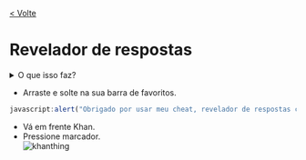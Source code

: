 [< Volte](https://github.com/ilytobias/Khan-Destroyer/tree/main/portuguese)
# Revelador de respostas
  
  <details>
    <summary>O que isso faz?</summary>
    
  *Mostra a resposta às perguntas. Sem o formato estranho como os outros hacks.*
  
 ![image](https://github.com/ilytobias/Khan-Destroyer/assets/165577429/0a03776e-bb84-44c3-bc53-410564e0995b)

  </details>

* Arraste e solte na sua barra de favoritos.
  
```js
javascript:alert("Obrigado por usar meu cheat, revelador de respostas começando..."),void 0===window.originalJSON&&(window.originalJSON=JSON.parse),location.softReload=()=>{const t=document.getElementsByTagName("html")[0].outerHTML;document.open(),document.write(t),document.close()},window.hook={},JSON.parse=function(t,e){let o=window.originalJSON(t,e);try{o&&o.data&&"object"==typeof o.data&&Object.keys(o.data).forEach((t=>{let e=o.data[t];if("assessmentItem"===t&&e&&"object"==typeof e.item&&e.item.itemData){let n=JSON.parse(e.item.itemData);window.hook=n,n.question&&"object"==typeof n.question&&(n.question.content+="[[☃ explanation 2]]",n.question.widgets["explanation 2"]={alignment:"default",graded:!0,options:{explanation:n.hints[n.hints.length-1].content,hidePrompt:"Esconder",showPrompt:"Responder",static:!1,widgets:n.hints[n.hints.length-1].widgets},static:!1,type:"explanation",version:{major:0,minor:0}}),o.data[t].item.itemData=JSON.stringify(n)}}))}catch(t){console.error("Error parsing JSON:",t)}return o},location.softReload();
```  
* Vá em frente Khan.
* Pressione marcador.
  <br>
![khanthing](https://github.com/ilytobias/Khan-Destroyer/assets/165577429/7a77ee4e-8d84-4135-b97c-5408b16f780b)

